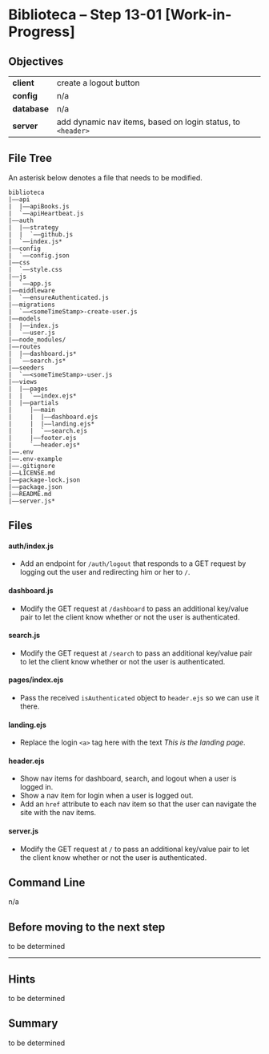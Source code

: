 # Biblioteca – Step 13-01 [Work-in-Progress]

## Objectives
|              |                                                                           |
|:------------ | :------------------------------------------------------------------------ |
| **client**   | create a logout button                                                    |
| **config**   | n/a                                                                       |
| **database** | n/a                                                                       |
| **server**   | add dynamic nav items, based on login status, to `<header>`               |

## File Tree
An asterisk below denotes a file that needs to be modified.
```
biblioteca
|––api
|  |––apiBooks.js
|  `––apiHeartbeat.js
|––auth
|  |––strategy
|  |  `––github.js
|  `––index.js*
|––config
|  `––config.json
|––css
|  `––style.css
|––js
|  `––app.js
|––middleware
|  `––ensureAuthenticated.js
|––migrations
|  `––<someTimeStamp>-create-user.js
|––models
|  |––index.js
|  `––user.js
|––node_modules/
|––routes
|  |––dashboard.js*
|  `––search.js*
|––seeders
|  `––<someTimeStamp>-user.js
|––views
|  |––pages
|  |  `––index.ejs*
|  |––partials
|     |––main
|     |  |––dashboard.ejs
|     |  |––landing.ejs*
|     |  `––search.ejs
|     |––footer.ejs
|     `––header.ejs*
|––.env
|––.env-example
|––.gitignore
|––LICENSE.md
|––package-lock.json
|––package.json
|––README.md
|––server.js*
```

## Files
#### auth/index.js
* Add an endpoint for `/auth/logout` that responds to a GET request by logging out the user and redirecting him or her to `/`.

#### dashboard.js
* Modify the GET request at `/dashboard` to pass an additional key/value pair to let the client know whether or not the user is authenticated.

#### search.js
* Modify the GET request at `/search` to pass an additional key/value pair to let the client know whether or not the user is authenticated.

#### pages/index.ejs
* Pass the received `isAuthenticated` object to `header.ejs` so we can use it there.

#### landing.ejs
* Replace the login `<a>` tag here with the text _This is the landing page_.

#### header.ejs
* Show nav items for dashboard, search, and logout when a user is logged in.
* Show a nav item for login when a user is logged out.
* Add an `href` attribute to each nav item so that the user can navigate the site with the nav items.

#### server.js
* Modify the GET request at `/` to pass an additional key/value pair to let the client know whether or not the user is authenticated.

## Command Line
n/a

## Before moving to the next step
to be determined

___

## Hints
to be determined

## Summary
to be determined
